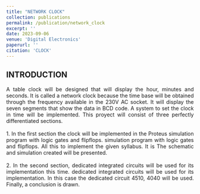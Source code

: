 ```yaml
---
title: "NETWORK CLOCK"
collection: publications
permalink: /publication/network_clock
excerpt: ''
date: 2023-09-06
venue: 'Digital Electronics'
paperurl: ''
citation: 'CLOCK'
---
```

## INTRODUCTION
<div style="text-align:justify"> A table clock will be designed that will display the hour, minutes and seconds. It is called a network clock because the time base will be obtained through the frequency available in the 230V AC socket. It will display the seven segments that show the data in BCD code. A system to set the clock in time will be implemented. This proyect will consist of three perfectly differentiated sections.</div>
<br>
<div style="text-align:justify">         1. In the first section the clock will be implemented in the Proteus simulation program with logic gates and flipflops.
simulation program with logic gates and flipflops. All this to implement the given syllabus. It is
The schematic and simulation created will be presented. </div> 
<br>
<div style="text-align:justify">         2. In the second section, dedicated integrated circuits will be used for its implementation this time.
dedicated integrated circuits will be used for its implementation. In this case the dedicated circuit 4510, 4040 will be used.
Finally, a conclusion is drawn. </div> 
<br>
